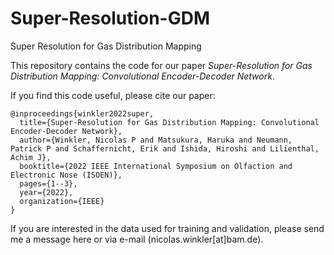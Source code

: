 # Super-Resolution-GDM
Super Resolution for Gas Distribution Mapping

This repository contains the code for our paper _Super-Resolution for Gas Distribution Mapping: Convolutional Encoder-Decoder Network_.

If you find this code useful, please cite our paper:
```
@inproceedings{winkler2022super,
  title={Super-Resolution for Gas Distribution Mapping: Convolutional Encoder-Decoder Network},
  author={Winkler, Nicolas P and Matsukura, Haruka and Neumann, Patrick P and Schaffernicht, Erik and Ishida, Hiroshi and Lilienthal, Achim J},
  booktitle={2022 IEEE International Symposium on Olfaction and Electronic Nose (ISOEN)},
  pages={1--3},
  year={2022},
  organization={IEEE}
}
```

If you are interested in the data used for training and validation, please send me a message here or via e-mail (nicolas.winkler[at]bam.de).
